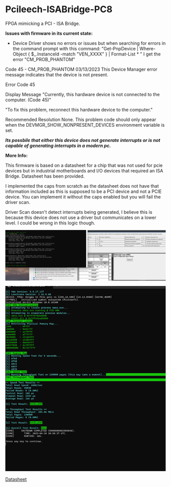 # Pcileech-ISABridge-PC8

FPGA mimicking a PCI - ISA Bridge.

**Issues with firmware in its current state:**
- Device Driver shows no errors or issues but when searching for errors in the command prompt with this command:
"Get-PnpDevice | Where-Object { $_.InstanceId -match "VEN_XXXX" } | Format-List * " 
I get the error "CM_PROB_PHANTOM"

Code 45 - CM_PROB_PHANTOM
03/13/2023
This Device Manager error message indicates that the device is not present.

Error Code
45

Display Message
"Currently, this hardware device is not connected to the computer. (Code 45)"

"To fix this problem, reconnect this hardware device to the computer."

Recommended Resolution
None. This problem code should only appear when the DEVMGR_SHOW_NONPRESENT_DEVICES environment variable is set.

***Its possbile that either this device does not generate interrupts or is not capable of generating interrupts in a modern pc.***

**More Info:**

This firmware is based on a datasheet for a chip that was not used for pcie devices but in industrial motherboards and I/O devices that required an ISA Bridge. Datasheet has been provided.

I implemented the caps from scratch as the datasheet does not have that information included as this is supposed to be a PCI device and not a PCIE device. You can implement it without the caps enabled but you will fail the driver scan.

Driver Scan doesn't detect interrupts being generated, I believe this is because this device does not use a driver but communicates on a lower level. I could be wrong in this logic though. 

![Driver scan after manually setting command register](2.png)

![Speed Test](Screenshot%202025-06-10%20160117.png)

[Datasheet](PC87200.PDF)
